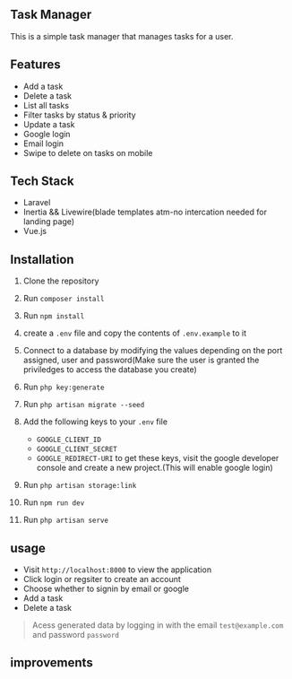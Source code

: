 ## Task Manager

This is a simple task manager that manages tasks for a user.

## Features
- Add a task
- Delete a task
- List all tasks
- Filter tasks by status & priority
- Update a task
- Google login
- Email login
- Swipe to delete on tasks on mobile

## Tech Stack
- Laravel
- Inertia && Livewire(blade templates atm-no intercation needed for landing page)
- Vue.js

## Installation
1. Clone the repository
2. Run `composer install`
3. Run `npm install`
4. create a `.env` file and copy the contents of `.env.example` to it
5. Connect to a database by modifying the values depending on the port assigned, user and password(Make sure the user is granted the priviledges to access the database you create)
6. Run `php key:generate`
7. Run `php artisan migrate --seed`
8. Add the following keys to your `.env` file
    - `GOOGLE_CLIENT_ID`
    - `GOOGLE_CLIENT_SECRET`
    - `GOOGLE_REDIRECT-URI`
    to get these keys, visit the google developer console and create a new project.(This will enable google login)

9. Run `php artisan storage:link`
10. Run `npm run dev`
11. Run `php artisan serve`

## usage
- Visit `http://localhost:8000` to view the application
- Click login or regsiter to create an account
- Choose whether to signin by email or google
- Add a task
- Delete a task


> Acess generated data by logging in with the email `test@example.com` and password `password`

## improvements

